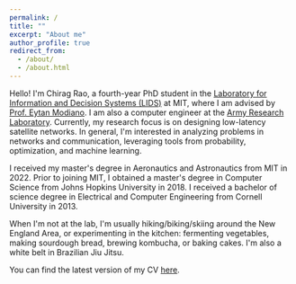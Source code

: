```yaml
---
permalink: /
title: ""
excerpt: "About me"
author_profile: true
redirect_from: 
  - /about/
  - /about.html
---
```


Hello! I'm Chirag Rao, a fourth-year PhD student in the [Laboratory for Information and Decision Systems (LIDS)](https://lids.mit.edu) at MIT, where I am advised by [Prof. Eytan Modiano](https://modiano.mit.edu). I am also a computer engineer at the [Army Research Laboratory](https://arl.devcom.army.mil). Currently, my research focus is on designing low-latency satellite networks. In general, I'm interested in analyzing problems in networks and communication, leveraging tools from probability, optimization, and machine learning.

I received my master's degree in Aeronautics and Astronautics from MIT in 2022. Prior to joining MIT, I obtained a master's degree in Computer Science from Johns Hopkins University in 2018. I received a bachelor of science degree in Electrical and Computer Engineering from Cornell University in 2013.

When I'm not at the lab, I'm usually hiking/biking/skiing around the New England Area, or experimenting in the kitchen: fermenting vegetables, making sourdough bread, brewing kombucha, or baking cakes. I'm also a white belt in Brazilian Jiu Jitsu.

You can find the latest version of my CV [here](https://crrao.github.io/files/RaoCV.pdf).
